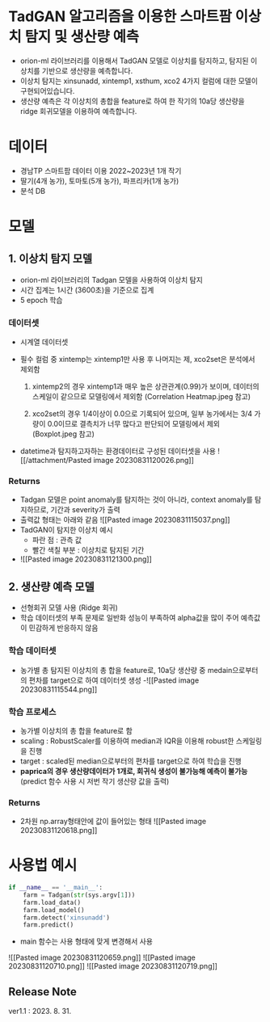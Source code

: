 
# TadGAN 알고리즘을 이용한 스마트팜 이상치 탐지 및 생산량 예측
- orion-ml 라이브러리를 이용해서 TadGAN 모델로 이상치를 탐지하고, 탐지된 이상치를 기반으로 생산량을 예측합니다.  
- 이상치 탐지는 xinsunadd, xintemp1, xsthum, xco2 4가지 컬럼에 대한 모델이 구현되어있습니다.  
- 생산량 예측은 각 이상치의 총합을 feature로 하여 한 작기의 10a당 생산량을 ridge 회귀모델을 이용하여 예측합니다.

# 데이터
- 경남TP 스마트팜 데이터 이용 2022~2023년 1개 작기
- 딸기(4개 농가), 토마토(5개 농가), 파프리카(1개 농가)
- 분석 DB

# 모델
## 1. 이상치 탐지 모델
- orion-ml 라이브러리의 Tadgan 모델을 사용하여 이상치 탐지
- 시간 집계는 1시간 (3600초)을 기준으로 집계
- 5 epoch 학습
### 데이터셋
- 시계열 데이터셋
- 필수 컬럼 중 xintemp는 xintemp1만 사용 후 나머지는 제, xco2set은 분석에서 제외함
	1. xintemp2의 경우 xintemp1과 매우 높은 상관관계(0.99)가 보이며, 데이터의 스케일이 같으므로 모델링에서 제외함 (Correlation Heatmap.jpeg 참고)
		
	2. xco2set의 경우 1/4이상이 0.0으로 기록되어 있으며, 일부 농가에서는 3/4 가량이 0.0이므로 결측치가 너무 많다고 판단되어 모델링에서 제외 (Boxplot.jpeg 참고)
	
- datetime과 탐지하고자하는 환경데이터로 구성된 데이터셋을 사용
![[/attachment/Pasted image 20230831120026.png]]
### Returns
- Tadgan 모델은 point anomaly를 탐지하는 것이 아니라, context anomaly를 탐지하므로, 기간과 severity가 출력
- 출력값 형태는 아래와 같음
![[Pasted image 20230831115037.png]]
- TadGAN이 탐지한 이상치 예시
	- 파란 점 : 관측 값
	- 빨간 색칠 부분 : 이상치로 탐지된 기간
- ![[Pasted image 20230831121300.png]]

## 2. 생산량 예측 모델
- 선형회귀 모델 사용 (Ridge 회귀)
- 학습 데이터셋의 부족 문제로 일반화 성능이 부족하여 alpha값을 많이 주어 예측값이 민감하게 반응하지 않음
### 학습 데이터셋
- 농가별 총 탐지된 이상치의 총 합을 feature로, 10a당 생산량 중 medain으로부터의 편차를 target으로 하여 데이터셋 생성
-![[Pasted image 20230831115544.png]]
### 학습 프로세스
- 농가별 이상치의 총 합을 feature로 함
- scaling : RobustScaler를 이용하여 median과 IQR을 이용해 robust한 스케일링을 진행
- target : scaled된 median으로부터의 편차를 target으로 하여 학습을 진행
- __paprica의 경우 생산량데이터가 1개로, 회귀식 생성이 불가능해 예측이 불가능__(predict 함수 사용 시 저번 작기 생산량 값을 출력)
### Returns
- 2차원 np.array형태안에 값이 들어있는 형태
![[Pasted image 20230831120618.png]]


# 사용법 예시
```python
if __name__ == '__main__':
	farm = Tadgan(str(sys.argv[1]))  
	farm.load_data()  
	farm.load_model()  
	farm.detect('xinsunadd')  
	farm.predict()  

```
- main 함수는 사용 형태에 맞게 변경해서 사용


![[Pasted image 20230831120659.png]]
![[Pasted image 20230831120710.png]]
![[Pasted image 20230831120719.png]]


## Release Note
ver1.1 : 2023. 8. 31.
